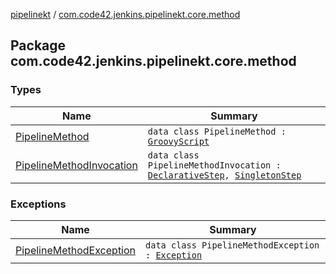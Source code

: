 [pipelinekt](../index.md) / [com.code42.jenkins.pipelinekt.core.method](./index.md)

## Package com.code42.jenkins.pipelinekt.core.method

### Types

| Name | Summary |
|---|---|
| [PipelineMethod](-pipeline-method/index.md) | `data class PipelineMethod : `[`GroovyScript`](../com.code42.jenkins.pipelinekt.core.writer/-groovy-script/index.md) |
| [PipelineMethodInvocation](-pipeline-method-invocation/index.md) | `data class PipelineMethodInvocation : `[`DeclarativeStep`](../com.code42.jenkins.pipelinekt.core.step/-declarative-step.md)`, `[`SingletonStep`](../com.code42.jenkins.pipelinekt.core.step/-singleton-step/index.md) |

### Exceptions

| Name | Summary |
|---|---|
| [PipelineMethodException](-pipeline-method-exception/index.md) | `data class PipelineMethodException : `[`Exception`](https://kotlinlang.org/api/latest/jvm/stdlib/kotlin/-exception/index.html) |
